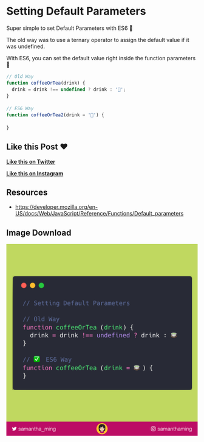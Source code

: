 # Setting Default Parameters

Super simple to set Default Parameters with ES6 👏‬

The old way was to use a ternary operator to assign the default value if it was undefined.

With ES6, you can set the default value right inside the function parameters 🎉


```javascript
// Old Way
function coffeeOrTea(drink) {
  drink = drink !== undefined ? drink : '🍵';
}

// ES6 Way
function coffeeOrTea2(drink = '🍵') {

}
```

## Like this Post ❤️

**[Like this on Twitter](https://twitter.com/samantha_ming/status/985230884969185281)**

**[Like this on Instagram](https://www.instagram.com/p/Bhj9ITfhlNT/?taken-by=samanthaming)**


## Resources

- https://developer.mozilla.org/en-US/docs/Web/JavaScript/Reference/Functions/Default_parameters


## Image Download

![Download](11-setting-default-parameters.png)
